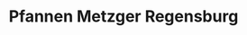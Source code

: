 ---
title: "Pfannen Metzger Regensburg"
url: /regensburg/pfannen-metzger-regensburg/
shop: Haushaltsartikel
---